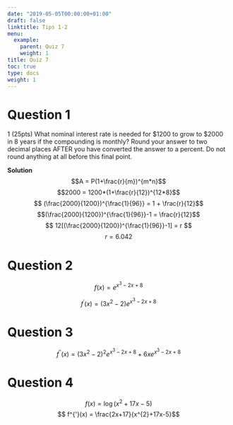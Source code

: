 ```yaml
---
date: "2019-05-05T00:00:00+01:00"
draft: false
linktitle: Tips 1-2
menu:
  example:
    parent: Quiz 7
    weight: 1
title: Quiz 7
toc: true
type: docs
weight: 1
---
```


# **Question 1**

1 (25pts)
What nominal interest rate is needed for $1200 to grow to $2000 in 8 years if the
compounding is monthly? Round your answer to two decimal places AFTER
you have converted the answer to a percent. Do not round anything at all before
this final point.

 **Solution**
$$A = P(1+\frac{r}{m})^{m*n}$$
$$2000 = 1200*(1+\frac{r}{12})^{12*8}$$
$$ (\frac{2000}{1200})^{\frac{1}{96}} = 1 + \frac{r}{12}$$
$$(\frac{2000}{1200})^{\frac{1}{96}}-1 = \frac{r}{12}$$
$$ 12[(\frac{2000}{1200})^{\frac{1}{96}}-1] = r $$
$$ r = 6.042%$$

# **Question 2**

$$f(x) = e^{x^{3}-2x+8}$$

$$f^{'}(x) = (3x^{2}-2)e^{x^{3}-2x+8}$$

# **Question 3**

$$f^{''}(x) = (3x^{2}-2)^{2}e^{x^{3}-2x+8} + 6xe^{x^{3}-2x+8}$$

# **Question 4**
$$ f(x) = \log(x^{2}+17x-5)$$
$$ f^{'}(x) = \frac{2x+17}{x^{2}+17x-5}$$




